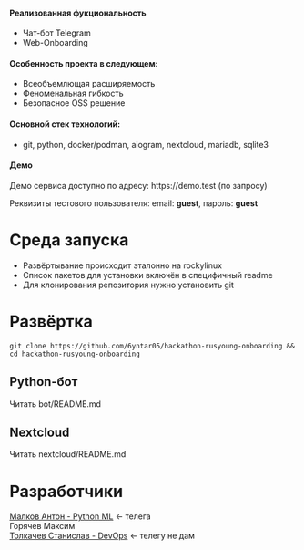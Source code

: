 <h4> Реализованная фукциональность </h4>
<ul>
    <li> Чат-бот Telegram </li>
    <li> Web-Onboarding </li>
</ul>

<h4> Особенность проекта в следующем: </h4>
<ul>
    <li> Всеобъемлющая расширяемость </li>
    <li> Феноменальная гибкость </li>
    <li> Безопасное OSS решение </li>
</ul>

<h4> Основной стек технологий: </h4>
<ul>
	<li> git, python, docker/podman, aiogram, nextcloud, mariadb, sqlite3 </li>
 </ul>
 
<h4> Демо </h4>
<p> Демо сервиса доступно по адресу: https://demo.test (по запросу)</p>
<p> Реквизиты тестового пользователя: email: <b>guest</b>, пароль: <b>guest</b> </p>

# Среда запуска
- Развёртывание происходит эталонно на rockylinux
- Список пакетов для установки включён в специфичный readme
- Для клонирования репозитория нужно установить git

# Развёртка
`git clone https://github.com/6yntar05/hackathon-rusyoung-onboarding && cd hackathon-rusyoung-onboarding`
  
## Python-бот
Читать bot/README.md

## Nextcloud
Читать nextcloud/README.md

# Разработчики
[Малков Антон - Python ML](https://t.me/Malkov_Anton_V) <- телега <br>
Горячев Максим <br>
[Толкачев Станислав - DevOps](https://github.com/6yntar05) <- телегу не дам <br>
